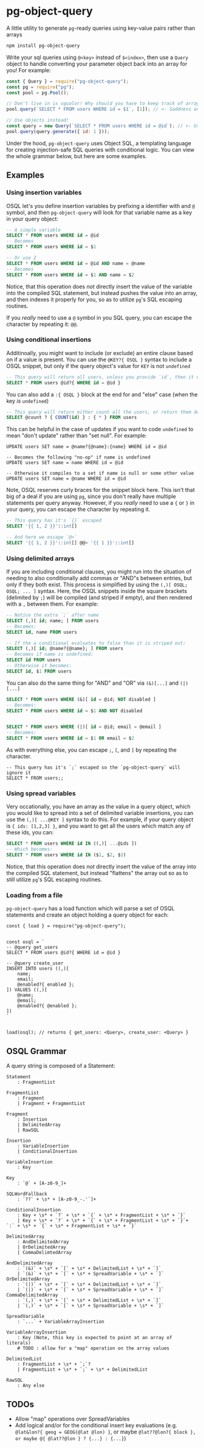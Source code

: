# pg-object-query
A little utility to generate `pg`-ready queries using key-value pairs rather than arrays

```bash
npm install pg-object-query
```

Write your sql queries using `@<key>` instead of `$<index>`, then use a `Query` object to
handle converting your parameter object back into an array for you! For example:
```js
const { Query } = require("pg-object-query");
const pg = require("pg");
const pool = pg.Pool();

// Don't live in is squalor! Why should you have to keep track of array indicies?
pool.query(`SELECT * FROM users WHERE id = $1`, [1]); // <- Saddness and pain

// Use objects instead!
const query = new Query(`SELECT * FROM users WHERE id = @id`); // <- Use key names instead!
pool.query(query.generate({ id: 1 }));
```

Under the hood, `pg-object-query` uses Object SQL, a templating language for creating injection-safe
SQL queries with conditional logic. You can view the whole grammar below, but here are some examples.

## Examples
### Using insertion variables
OSQL let's you define insertion variables by prefixing a identifier with and `@` symbol, and then `pg-object-query`
will look for that variable name as a key in your query object:
```SQL
-- A simple variable
SELECT * FROM users WHERE id = @id
-- Becomes
SELECT * FROM users WHERE id = $1

-- Or use 2
SELECT * FROM users WHERE id = @id AND name = @name
-- Becomes
SELECT * FROM users WHERE id = $1 AND name = $2
```

Notice, that this operation does *not* directly insert the value of the variable into the compiled SQL statement,
but instead pushes the value into an array, and then indexes it properly for you, so as to utilize `pg`'s SQL escaping routines.

If you *really* need to use a `@` symbol in you SQL query, you can escape the character by repeating it: `@@`.

### Using conditional insertions
Additinoally, you might want to include (or exclude) an entire clause based on if a value is present. You can use the `@KEY?{ OSQL }`
syntax to include a OSQL snippet, but only if the query object's value for `KEY` is not `undefined`
```SQL
-- This query will return all users, unless you provide `id`, then it only returns one user
SELECT * FROM users @id?{ WHERE id = @id }
```

You can also add a `:{ OSQL }` block at the end for and "else" case (when the key *is* `undefined`)
```SQL
-- This query will return either count all the users, or return them depending on if 'count' is present
SELECT @count ? { COUNT(id) } : { * } FROM users
```

This can be helpful in the case of updates if you want to code `undefined` to mean "don't update" rather than "set null".
For example:
```
UPDATE users SET name = @name?{@name}:{name} WHERE id = @id

-- Becomes the following "no-op" if name is undefined
UPDATE users SET name = name WHERE id = @id

-- Otherwise it compiles to a set if name is null or some other value
UPDATE users SET name = @name WHERE id = @id
```

Note, OSQL reserves curly braces for the snippet block here. This isn't that big of a deal if you are using `pg`, since
you don't really have multiple statements per query anyway. However, if you *really* need to use a `{` or `}` in your
query, you can escape the character by repeating it.
```SQL
-- This query has it's `{}` escaped
SELECT '{{ 1, 2 }}'::int[]

-- And here we escape `@>`
SELECT '{{ 1, 2 }}'::int[] @@> '{{ 1 }}'::int[]
```

### Using delimited arrays
If you are including conditional clauses, you might run into the situation of needing to also conditionally add commas or "AND"s between entries, but only if they both exist. This process is simplified by using the `(,)[ OSQL; OSQL; ... ]` syntax. Here, the OSQL snippets
inside the square brackets (delimited by `;`) will be compiled (and striped if empty), and then rendered with a `,` between them. For example:
```SQL
-- Notice the extra `;` after name
SELECT (,)[ id; name; ] FROM users
-- Becomes:
SELECT id, name FROM users

-- If the a conditional evaluates to false than it is striped out:
SELECT (,)[ id; @name?{@name}; ] FROM users
-- Becomes if name is undefined:
SELECT id FROM users
-- Otherwise it becomes:
SELECT id, $1 FROM users
```

You can also do the same thing for "AND" and "OR" via `(&)[...]` and `(|)[...]`
```SQL
SELECT * FROM users WHERE (&)[ id = @id; NOT disabled ]
-- Becomes:
SELECT * FROM users WHERE id = $1 AND NOT disabled


SELECT * FROM users WHERE (|)[ id = @id; email = @email ]
-- Becomes:
SELECT * FROM users WHERE id = $1 OR email = $2
```

As with everything else, you can escape `;`, `[`, and `]` by repeating the character.
```
-- This query has it's `;` escaped so the `pg-object-query` will ignore it
SELECT * FROM users;;
```
### Using spread variables
Very occationally, you have an array as the value in a query object, which you would like to spread into a
set of delimited variable insertions, you can use the `(,)[ ...@KEY ]` syntax to do this. For example, if
your query object is `{ ids: [1,2,3] }`, and you want to get all the users which match any of these ids, you can:
```SQL
SELECT * FROM users WHERE id IN ((,)[ ...@ids ])
-- Which becomes:
SELECT * FROM users WHERE id IN ($1, $2, $3)
```

Notice, that this operation does *not* directly insert the value of the array into the compiled SQL statement,
but instead "flattens" the array out so as to still utilize `pg`'s SQL escaping routines.


### Loading from a file
`pg-object-query` has a load function which will parse a set of OSQL statements and create an object
holding a query object for each:
```
const { load } = require("pg-object-query");


const osql = `
-- @query get_users
SELECT * FROM users @id?{ WHERE id = @id }

-- @query create_user
INSERT INTO users ((,)[
    name;
    email;
    @enabled?{ enabled };
]) VALUES ((,)[
    @name;
    @email;
    @enabled?{ @enabled };
])
`


load(osql); // returns { get_users: <Query>, create_user: <Query> }
```

## OSQL Grammar
A query string is composed of a Statement:
```
Statement
    : FragmentList

FragmentList
    : Fragment
    | Fragment + FragmentList

Fragment
    : Insertion
    | DelimitedArray
    | RawSQL

Insertion
    : VariableInsertion
    | ConditionalInsertion

VariableInsertion
    : Key

Key
    : `@` + [A-z0-9_]+

SQLWordFallback
    : `??` + \s* + [A-z0-9_-.'`]+

ConditionalInsertion
    : Key + \s* + `?` + \s* + `{` + \s* + FragmentList + \s* + `}`
    | Key + \s* + `?` + \s* + `{` + \s* + FragmentList + \s* + `}`+ `:` + \s* + `{` + \s* + FragmentList + \s* + `}`

DelimitedArray
    : AndDelimitedArray
    | OrDelimitedArray
    | CommaDelimtedArray

AndDelimitedArray
    : `(&)` + \s* + `[` + \s* + DelimitedList + \s* + `]`
    | `(&)` + \s* + `[` + \s* + SpreadVariable + \s* + `]`
OrDelimitedArray
    : `(|)` + \s* + `[` + \s* + DelimitedList + \s* + `]`
    | `(|)` + \s* + `[` + \s* + SpreadVariable + \s* + `]`
CommaDelimitedArray
    : `(,)` + \s* + `[` + \s* + DelimitedList + \s* + `]`
    | `(,)` + \s* + `[` + \s* + SpreadVariable + \s* + `]`

SpreadVariable
    : `...` + VariableArrayInsertion

VariableArrayInsertion
    : Key (Note, this key is expected to point at an array of literals)
    # TODO : allow for a "map" operation on the array values

DelimitedList
    : FragmentList + \s* + `;`?
    | FragmentList + \s* + `;` + \s* + DelimitedList

RawSQL
    : Any else

```


## TODOs
  - Allow "map" operations over SpreadVariables
  - Add logical and/or for the conditional insert key evaluations (e.g. `@lat&lon?{ geog = GEOG(@lat @lon) }`, or maybe `@lat??@lon?{ block }, or maybe @{ @lat??@lon } ? {...} : {...}`)
